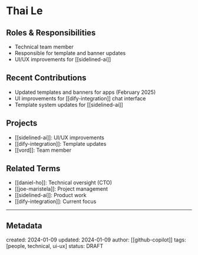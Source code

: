 # Thai Le

## Roles & Responsibilities
- Technical team member
- Responsible for template and banner updates
- UI/UX improvements for [[sidelined-ai]]

## Recent Contributions
- Updated templates and banners for apps (February 2025)
- UI improvements for [[dify-integration]] chat interface
- Template system updates for [[sidelined-ai]]

## Projects
- [[sidelined-ai]]: UI/UX improvements
- [[dify-integration]]: Template updates
- [[vord]]: Team member

## Related Terms
- [[daniel-ho]]: Technical oversight (CTO)
- [[joe-maristela]]: Project management
- [[sidelined-ai]]: Product work
- [[dify-integration]]: Current focus

---
## Metadata
created: 2024-01-09
updated: 2024-01-09
author: [[github-copilot]]
tags: [people, technical, ui-ux]
status: DRAFT
